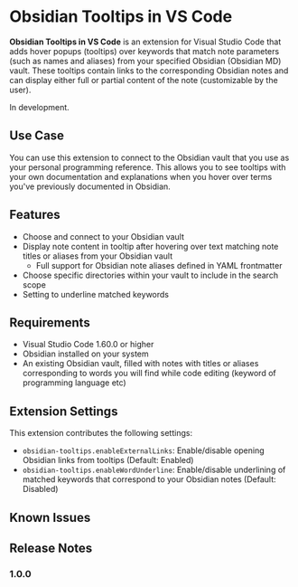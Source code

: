 # Obsidian Tooltips in VS Code
**Obsidian Tooltips in VS Code** is an extension for Visual Studio Code that adds hover popups (tooltips) over keywords that match note parameters (such as names and aliases) from your specified Obsidian (Obsidian MD) vault. These tooltips contain links to the corresponding Obsidian notes and can display either full or partial content of the note (customizable by the user).

In development.

## Use Case
You can use this extension to connect to the Obsidian vault that you use as your personal programming reference. This allows you to see tooltips with your own documentation and explanations when you hover over terms you've previously documented in Obsidian.

## Features
- Choose and connect to your Obsidian vault
- Display note content in tooltip after hovering over text matching note titles or aliases from your Obsidian vault
  - Full support for Obsidian note aliases defined in YAML frontmatter
- Choose specific directories within your vault to include in the search scope
- Setting to underline matched keywords

## Requirements

- Visual Studio Code 1.60.0 or higher
- Obsidian installed on your system
- An existing Obsidian vault, filled with notes with titles or aliases corresponding to words you will find while code editing (keyword of programming language etc)

## Extension Settings

This extension contributes the following settings:

* `obsidian-tooltips.enableExternalLinks`: Enable/disable opening Obsidian links from tooltips (Default: Enabled)
* `obsidian-tooltips.enableWordUnderline`: Enable/disable underlining of matched keywords that correspond to your Obsidian notes (Default: Disabled)

## Known Issues

## Release Notes

### 1.0.0